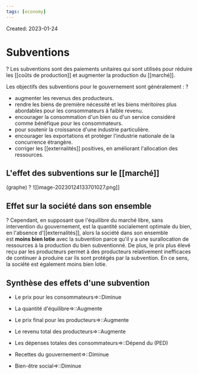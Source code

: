 ```yaml
---
tags: [economy] 
---
```

Created: 2023-01-24

# Subventions
?
Les subventions sont des paiements unitaires qui sont utilisés pour réduire les [[coûts de production]] et augmenter la production du [[marché]].
<!--SR:!2023-03-14,23,230-->

Les objectifs des subventions pour le gouvernement sont généralement :
?
-   augmenter les revenus des producteurs.
-   rendre les biens de première nécessité et les biens méritoires plus abordables pour les consommateurs à faible revenu.
-   encourager la consommation d'un bien ou d'un service considéré comme bénéfique pour les consommateurs.
-   pour soutenir la croissance d'une industrie particulière.
-   encourager les exportations et protéger l'industrie nationale de la concurrence étrangère.
-   corriger les [[externalités]] positives, en améliorant l'allocation des ressources.
<!--SR:!2023-03-22,34,230-->

## L'effet des subventions sur le [[marché]]
(graphe)
?
![[image-20230124133701027.png]]
<!--SR:!2023-04-28,58,250-->

## Effet sur la société dans son ensemble
?
Cependant, en supposant que l'équilibre du marché libre, sans intervention du gouvernement, est la quantité socialement optimale du bien, en l'absence d'[[externalités]], alors la société dans son ensemble est **moins bien lotie** avec la subvention parce qu'il y a une surallocation de ressources à la production du bien subventionné. De plus, le prix plus élevé reçu par les producteurs permet à des producteurs relativement inefficaces de continuer à produire car ils sont protégés par la subvention. En ce sens, la société est également moins bien lotie.
<!--SR:!2023-05-20,73,250-->

## Synthèse des effets d'une subvention
- Le prix pour les consommateurs=>::Diminue
<!--SR:!2023-04-17,50,250-->
- La quantité d'équilibre=>::Augmente
<!--SR:!2023-04-08,44,250-->
- Le prix final pour les producteurs=>::Augmente
<!--SR:!2023-05-03,62,250-->
- Le revenu total des producteurs=>::Augmente
<!--SR:!2023-05-07,63,250-->
- Les dépenses totales des consommateurs=>::Dépend du (PED)
<!--SR:!2023-03-27,13,150-->
- Recettes du gouvernement=>::Diminue
<!--SR:!2023-04-15,49,250-->
- Bien-être social=>::Diminue
<!--SR:!2023-03-18,31,230-->


